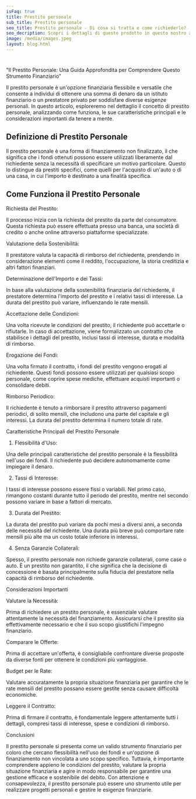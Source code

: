 ```yaml
---
isFaq: true
title: Prestito personale
sub_title: Prestito personale
seo_title: Prestito personale - Di cosa si tratta e come richiederlo?
seo_decription: Scopri i dettagli di questo prodotto in questo nostro articolo approfondito.
image: /media/images.jpeg
layout: blog.html
---
```

#  "Il Prestito Personale: Una Guida Approfondita per Comprendere Questo Strumento Finanziario"



Il prestito personale è un'opzione finanziaria flessibile e versatile che consente a individui di ottenere una somma di denaro da un istituto finanziario o un prestatore privato per soddisfare diverse esigenze personali. In questo articolo, esploreremo nel dettaglio il concetto di prestito personale, analizzando come funziona, le sue caratteristiche principali e le considerazioni importanti da tenere a mente.



## Definizione di Prestito Personale

Il prestito personale è una forma di finanziamento non finalizzato, il che significa che i fondi ottenuti possono essere utilizzati liberamente dal richiedente senza la necessità di specificare un motivo particolare. Questo lo distingue da prestiti specifici, come quelli per l'acquisto di un'auto o di una casa, in cui l'importo è destinato a una finalità specifica.



## Come Funziona il Prestito Personale

Richiesta del Prestito:

Il processo inizia con la richiesta del prestito da parte del consumatore. Questa richiesta può essere effettuata presso una banca, una società di credito o anche online attraverso piattaforme specializzate.



Valutazione della Sostenibilità:

Il prestatore valuta la capacità di rimborso del richiedente, prendendo in considerazione elementi come il reddito, l'occupazione, la storia creditizia e altri fattori finanziari.



Determinazione dell'Importo e dei Tassi:

In base alla valutazione della sostenibilità finanziaria del richiedente, il prestatore determina l'importo del prestito e i relativi tassi di interesse. La durata del prestito può variare, influenzando le rate mensili.



Accettazione delle Condizioni:

Una volta ricevute le condizioni del prestito, il richiedente può accettarle o rifiutarle. In caso di accettazione, viene formalizzato un contratto che stabilisce i dettagli del prestito, inclusi tassi di interesse, durata e modalità di rimborso.



Erogazione dei Fondi:

Una volta firmato il contratto, i fondi del prestito vengono erogati al richiedente. Questi fondi possono essere utilizzati per qualsiasi scopo personale, come coprire spese mediche, effettuare acquisti importanti o consolidare debiti.



Rimborso Periodico:

Il richiedente è tenuto a rimborsare il prestito attraverso pagamenti periodici, di solito mensili, che includono una parte del capitale e gli interessi. La durata del prestito determina il numero totale di rate.



Caratteristiche Principali del Prestito Personale

1. Flessibilità d'Uso:

Una delle principali caratteristiche del prestito personale è la flessibilità nell'uso dei fondi. Il richiedente può decidere autonomamente come impiegare il denaro.



2. Tassi di Interesse:

I tassi di interesse possono essere fissi o variabili. Nel primo caso, rimangono costanti durante tutto il periodo del prestito, mentre nel secondo possono variare in base a fattori di mercato.



3. Durata del Prestito:

La durata del prestito può variare da pochi mesi a diversi anni, a seconda delle necessità del richiedente. Una durata più breve può comportare rate mensili più alte ma un costo totale inferiore in interessi.



4. Senza Garanzie Collaterali:

Spesso, il prestito personale non richiede garanzie collaterali, come case o auto. È un prestito non garantito, il che significa che la decisione di concessione è basata principalmente sulla fiducia del prestatore nella capacità di rimborso del richiedente.



Considerazioni Importanti

Valutare la Necessità:

Prima di richiedere un prestito personale, è essenziale valutare attentamente la necessità del finanziamento. Assicurarsi che il prestito sia effettivamente necessario e che il suo scopo giustifichi l'impegno finanziario.



Comparare le Offerte:

Prima di accettare un'offerta, è consigliabile confrontare diverse proposte da diverse fonti per ottenere le condizioni più vantaggiose.



Budget per le Rate:

Valutare accuratamente la propria situazione finanziaria per garantire che le rate mensili del prestito possano essere gestite senza causare difficoltà economiche.



Leggere il Contratto:

Prima di firmare il contratto, è fondamentale leggere attentamente tutti i dettagli, compresi tassi di interesse, spese e condizioni di rimborso.



Conclusioni

Il prestito personale si presenta come un valido strumento finanziario per coloro che cercano flessibilità nell'uso dei fondi e un'opzione di finanziamento non vincolata a uno scopo specifico. Tuttavia, è importante comprendere appieno le condizioni del prestito, valutare la propria situazione finanziaria e agire in modo responsabile per garantire una gestione efficace e sostenibile del debito. Con attenzione e consapevolezza, il prestito personale può essere uno strumento utile per realizzare progetti personali e gestire le esigenze finanziarie.
